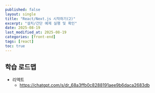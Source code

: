 ```yaml
---
published: false
layout: single
title: "React/Next.js 시작하기(2)"
excerpt: "설치/간단 예제 실행 및 확인"
date: 2025-08-19
last_modified_at: 2025-08-19
categories: [front-end]
tags: [react]
toc: true
---
```


## 학습 로드맵
- 리액트
  - https://chatgpt.com/s/dr_68a3ffb0c8288191aee9b6daca2683db
